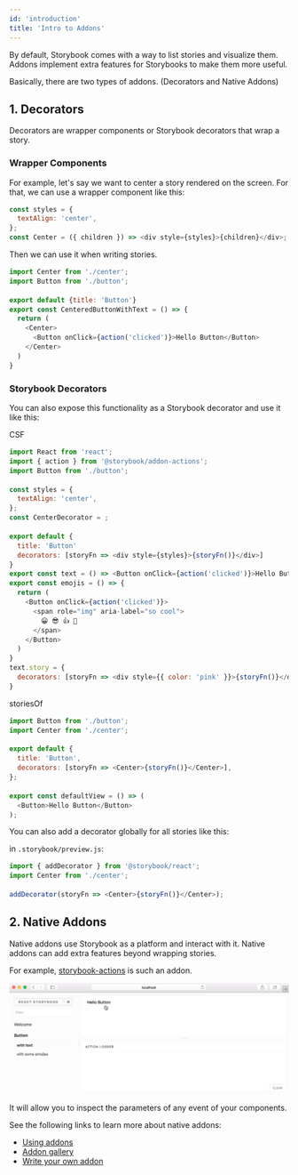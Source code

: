 ```yaml
---
id: 'introduction'
title: 'Intro to Addons'
---
```


By default, Storybook comes with a way to list stories and visualize them. Addons implement extra features for Storybooks to make them more useful.

Basically, there are two types of addons. (Decorators and Native Addons)

## 1. Decorators

Decorators are wrapper components or Storybook decorators that wrap a story.

### Wrapper Components

For example, let's say we want to center a story rendered on the screen. For that, we can use a wrapper component like this:

```js
const styles = {
  textAlign: 'center',
};
const Center = ({ children }) => <div style={styles}>{children}</div>;
```

Then we can use it when writing stories.

```js
import Center from './center';
import Button from './button';

export default {title: 'Button'}
export const CenteredButtonWithText = () => {
  return (
    <Center>
      <Button onClick={action('clicked')}>Hello Button</Button>
    </Center>
  )
}
```

### Storybook Decorators

You can also expose this functionality as a Storybook decorator and use it like this:

CSF
```js
import React from 'react';
import { action } from '@storybook/addon-actions';
import Button from './button';

const styles = {
  textAlign: 'center',
};
const CenterDecorator = ;

export default {
  title: 'Button'
  decorators: [storyFn => <div style={styles}>{storyFn()}</div>]
}
export const text = () => <Button onClick={action('clicked')}>Hello Button</Button>
export const emojis = () => {
  return (
    <Button onClick={action('clicked')}>
      <span role="img" aria-label="so cool">
        😀 😎 👍 💯
      </span>
    </Button>
  )
}
text.story = {
  decorators: [storyFn => <div style={{ color: 'pink' }}>{storyFn()}</div>]
}
```
storiesOf
```js
import Button from './button';
import Center from './center';

export default {
  title: 'Button',
  decorators: [storyFn => <Center>{storyFn()}</Center>],
};

export const defaultView = () => (
  <Button>Hello Button</Button>
);
```

You can also add a decorator globally for all stories like this:

in `.storybook/preview.js`:

```js
import { addDecorator } from '@storybook/react';
import Center from './center';

addDecorator(storyFn => <Center>{storyFn()}</Center>);
```

## 2. Native Addons

Native addons use Storybook as a platform and interact with it. Native addons can add extra features beyond wrapping stories.

For example, [storybook-actions](https://github.com/storybookjs/storybook/tree/master/addons/actions) is such an addon.

![Demo of Storybook Addon Actions](../static/addon-actions-demo.gif)

It will allow you to inspect the parameters of any event of your components.

See the following links to learn more about native addons:

- [Using addons](/addons/using-addons)
- [Addon gallery](https://storybook.js.org/addons/)
- [Write your own addon](/addons/writing-addons)
